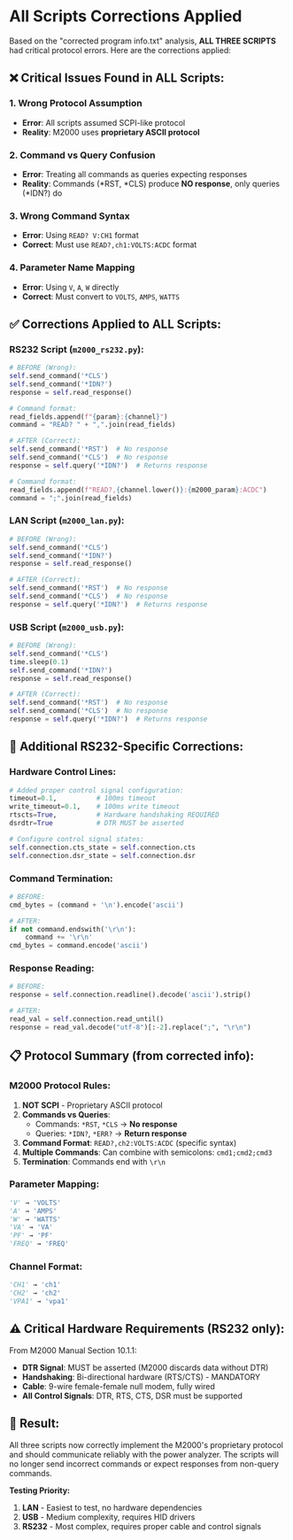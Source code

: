 # All Scripts Corrections Applied

Based on the "corrected program info.txt" analysis, **ALL THREE SCRIPTS** had critical protocol errors. Here are the corrections applied:

## ❌ **Critical Issues Found in ALL Scripts:**

### 1. **Wrong Protocol Assumption**
- **Error**: All scripts assumed SCPI-like protocol
- **Reality**: M2000 uses **proprietary ASCII protocol**

### 2. **Command vs Query Confusion**
- **Error**: Treating all commands as queries expecting responses
- **Reality**: Commands (*RST, *CLS) produce **NO response**, only queries (*IDN?) do

### 3. **Wrong Command Syntax**
- **Error**: Using `READ? V:CH1` format
- **Correct**: Must use `READ?,ch1:VOLTS:ACDC` format

### 4. **Parameter Name Mapping**
- **Error**: Using `V`, `A`, `W` directly
- **Correct**: Must convert to `VOLTS`, `AMPS`, `WATTS`

## ✅ **Corrections Applied to ALL Scripts:**

### **RS232 Script (`m2000_rs232.py`):**
```python
# BEFORE (Wrong):
self.send_command('*CLS')
self.send_command('*IDN?')
response = self.read_response()

# Command format:
read_fields.append(f"{param}:{channel}")
command = "READ? " + ",".join(read_fields)

# AFTER (Correct):
self.send_command('*RST')  # No response
self.send_command('*CLS')  # No response
response = self.query('*IDN?')  # Returns response

# Command format:
read_fields.append(f"READ?,{channel.lower()}:{m2000_param}:ACDC")
command = ";".join(read_fields)
```

### **LAN Script (`m2000_lan.py`):**
```python
# BEFORE (Wrong):
self.send_command('*CLS')
self.send_command('*IDN?')
response = self.read_response()

# AFTER (Correct):
self.send_command('*RST')  # No response
self.send_command('*CLS')  # No response
response = self.query('*IDN?')  # Returns response
```

### **USB Script (`m2000_usb.py`):**
```python
# BEFORE (Wrong):
self.send_command('*CLS')
time.sleep(0.1)
self.send_command('*IDN?')
response = self.read_response()

# AFTER (Correct):
self.send_command('*RST')  # No response
self.send_command('*CLS')  # No response
response = self.query('*IDN?')  # Returns response
```

## 🔧 **Additional RS232-Specific Corrections:**

### **Hardware Control Lines:**
```python
# Added proper control signal configuration:
timeout=0.1,          # 100ms timeout
write_timeout=0.1,    # 100ms write timeout
rtscts=True,          # Hardware handshaking REQUIRED
dsrdtr=True           # DTR MUST be asserted

# Configure control signal states:
self.connection.cts_state = self.connection.cts
self.connection.dsr_state = self.connection.dsr
```

### **Command Termination:**
```python
# BEFORE:
cmd_bytes = (command + '\n').encode('ascii')

# AFTER:
if not command.endswith('\r\n'):
    command += '\r\n'
cmd_bytes = command.encode('ascii')
```

### **Response Reading:**
```python
# BEFORE:
response = self.connection.readline().decode('ascii').strip()

# AFTER:
read_val = self.connection.read_until()
response = read_val.decode("utf-8")[:-2].replace(";", "\r\n")
```

## 📋 **Protocol Summary (from corrected info):**

### **M2000 Protocol Rules:**
1. **NOT SCPI** - Proprietary ASCII protocol
2. **Commands vs Queries**:
   - Commands: `*RST`, `*CLS` → **No response**
   - Queries: `*IDN?`, `*ERR?` → **Return response**
3. **Command Format**: `READ?,ch2:VOLTS:ACDC` (specific syntax)
4. **Multiple Commands**: Can combine with semicolons: `cmd1;cmd2;cmd3`
5. **Termination**: Commands end with `\r\n`

### **Parameter Mapping:**
```python
'V' → 'VOLTS'
'A' → 'AMPS'  
'W' → 'WATTS'
'VA' → 'VA'
'PF' → 'PF'
'FREQ' → 'FREQ'
```

### **Channel Format:**
```python
'CH1' → 'ch1'
'CH2' → 'ch2'
'VPA1' → 'vpa1'
```

## ⚠️ **Critical Hardware Requirements (RS232 only):**

From M2000 Manual Section 10.1.1:
- **DTR Signal**: MUST be asserted (M2000 discards data without DTR)
- **Handshaking**: Bi-directional hardware (RTS/CTS) - MANDATORY
- **Cable**: 9-wire female-female null modem, fully wired
- **All Control Signals**: DTR, RTS, CTS, DSR must be supported

## 🎯 **Result:**

All three scripts now correctly implement the M2000's proprietary protocol and should communicate reliably with the power analyzer. The scripts will no longer send incorrect commands or expect responses from non-query commands.

**Testing Priority:**
1. **LAN** - Easiest to test, no hardware dependencies
2. **USB** - Medium complexity, requires HID drivers
3. **RS232** - Most complex, requires proper cable and control signals